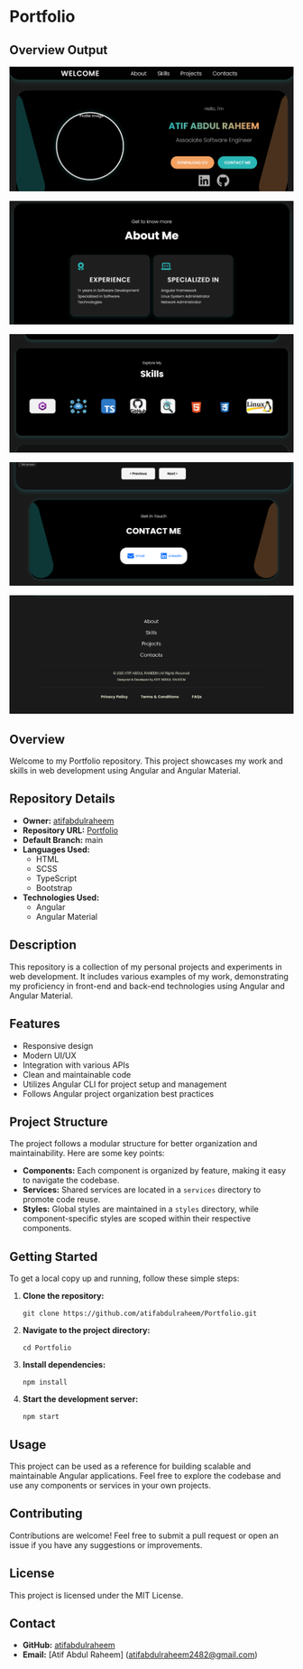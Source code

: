 # Portfolio 


## Overview Output

![Weather-App Image 1](https://github.com/atifabdulraheem/Portfolio/blob/main/Overview/Screenshot%202025-03-13%20001437.png)

![Weather-App Image 2](https://github.com/atifabdulraheem/Portfolio/blob/main/Overview/Screenshot%202025-03-13%20001502.png)

![Weather-App Image 3](https://github.com/atifabdulraheem/Portfolio/blob/main/Overview/Screenshot%202025-03-13%20001530.png)

![Weather-App Image 4](https://github.com/atifabdulraheem/Portfolio/blob/main/Overview/Screenshot%202025-03-13%20001649.png)

![Weather-App Image 5](https://github.com/atifabdulraheem/Portfolio/blob/main/Overview/Screenshot%202025-03-13%20001700.png)

## Overview

Welcome to my Portfolio repository. This project showcases my work and skills in web development using Angular and Angular Material.

## Repository Details

- **Owner:** [atifabdulraheem](https://github.com/atifabdulraheem)
- **Repository URL:** [Portfolio](https://github.com/atifabdulraheem/Portfolio)
- **Default Branch:** main
- **Languages Used:**
  - HTML
  - SCSS
  - TypeScript
  - Bootstrap 
- **Technologies Used:**
  - Angular
  - Angular Material

## Description

This repository is a collection of my personal projects and experiments in web development. It includes various examples of my work, demonstrating my proficiency in front-end and back-end technologies using Angular and Angular Material.

## Features

- Responsive design
- Modern UI/UX
- Integration with various APIs
- Clean and maintainable code
- Utilizes Angular CLI for project setup and management
- Follows Angular project organization best practices

## Project Structure

The project follows a modular structure for better organization and maintainability. Here are some key points:

- **Components:** Each component is organized by feature, making it easy to navigate the codebase.
- **Services:** Shared services are located in a `services` directory to promote code reuse.
- **Styles:** Global styles are maintained in a `styles` directory, while component-specific styles are scoped within their respective components.

## Getting Started

To get a local copy up and running, follow these simple steps:

1. **Clone the repository:**
   ```
   git clone https://github.com/atifabdulraheem/Portfolio.git
   ```
2. **Navigate to the project directory:**
   ```
   cd Portfolio
   ```
3. **Install dependencies:**
   ```
   npm install
   ```
4. **Start the development server:**
   ```
   npm start
   ```

## Usage

This project can be used as a reference for building scalable and maintainable Angular applications. Feel free to explore the codebase and use any components or services in your own projects.

## Contributing

Contributions are welcome! Feel free to submit a pull request or open an issue if you have any suggestions or improvements.

## License

This project is licensed under the MIT License.

## Contact

- **GitHub:** [atifabdulraheem](https://github.com/atifabdulraheem)
- **Email:** [Atif Abdul Raheem] (atifabdulraheem2482@gmail.com)

 
